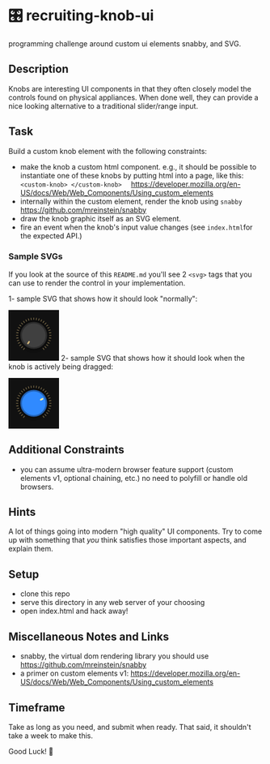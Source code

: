 # 🎛️ recruiting-knob-ui
programming challenge around custom ui elements snabby, and SVG.




## Description

Knobs are interesting UI components in that they often closely model the controls found on physical appliances. When done well, they can provide a nice looking alternative to a traditional slider/range input.



## Task
Build a custom knob element with the following constraints:

* make the knob a custom html component. e.g., it should be possible to instantiate one of these knobs by putting html into a page, like this: `<custom-knob> </custom-knob>  ` https://developer.mozilla.org/en-US/docs/Web/Web_Components/Using_custom_elements
* internally within the custom element, render the knob using `snabby`  https://github.com/mreinstein/snabby
* draw the knob graphic itself as an SVG element.
* fire an event when the knob's input value changes (see `index.html`for the expected API.)



### Sample SVGs

If you look at  the source of this `README.md` you'll see  2 `<svg>`  tags that you can use to render the control in your implementation.

1- sample SVG that shows how it should look "normally":

<svg viewBox="0 0 128 128" width="128" height="128" preserveAspectRatio="none"
     style="pointer-events: none; box-sizing: border-box; margin: 0px; padding: 0px; overflow: hidden; user-select: none; width: 100px; height: 100px; background-color: #111;">
     <circle cx="64" cy="64" r="34" fill="#404040" stroke="rgba(0,0,0,0.3)" stroke-width="8" style="pointer-events: none;" viewBox="0 0 undefined undefined"></circle>
     <path d="M 49.30536869268817 84.22542485937367 L 52.24429495415053 80.18033988749895" stroke="#D4B87B" stroke-width="4" fill="none" stroke-linecap="round" style="pointer-events: none;"></path>
     <circle cx="64" cy="64" r="41" stroke="rgba(0,0,0,0.1)" stroke-width="7" fill="none" style="pointer-events: none;"></circle>
     <path d="M38.13744889913117 99.59674775249769 L40.488589908301066 96.36067977499789 M32.8873016277919 95.11269837220809 L35.71572875253809 92.2842712474619 M28.40325224750231 89.86255110086881 L31.639320225002095 87.51141009169892 M24.795712935711805 83.97558198854006 L28.359739032465278 82.15961998958187 M22.15351328301324 77.59674775249768 L25.957739348193854 76.36067977499789 M20.54171301381394 70.88311646177014 L24.492466376194486 70.25737860160923 M20 63.99999999999999 L24 63.99999999999999 M20.54171301381394 57.116883538229835 L24.492466376194493 57.74262139839076 M22.153513283013247 50.40325224750231 L25.95773934819386 51.639320225002095 M24.79571293571182 44.024418011459936 L28.359739032465285 45.84038001041812 M28.403252247502316 38.13744889913117 L31.63932022500211 40.488589908301066 M32.88730162779191 32.8873016277919 L35.7157287525381 35.71572875253809 M38.137448899131186 28.40325224750231 L40.48858990830108 31.639320225002102 M44.02441801145994 24.795712935711812 L45.84038001041813 28.359739032465285 M50.40325224750232 22.15351328301324 L51.63932022500211 25.957739348193854 M57.11688353822985 20.54171301381394 L57.74262139839077 24.492466376194486 M64 20 L64 24 M70.88311646177016 20.54171301381394 L70.25737860160923 24.492466376194493 M77.59674775249769 22.153513283013247 L76.3606797749979 25.95773934819386 M83.97558198854006 24.79571293571182 L82.15961998958187 28.359739032465285 M89.86255110086883 28.403252247502316 L87.51141009169893 31.63932022500211 M95.11269837220809 32.88730162779191 L92.2842712474619 35.7157287525381 M99.59674775249769 38.137448899131186 L96.36067977499789 40.48858990830108 M103.2042870642882 44.02441801145994 L99.64026096753472 45.84038001041813 M105.84648671698676 50.403252247502316 L102.04226065180615 51.63932022500211 M107.45828698618607 57.11688353822984 L103.50753362380551 57.74262139839077 M108 64 L104 64 M107.45828698618607 70.88311646177016 L103.50753362380551 70.25737860160923 M105.84648671698676 77.59674775249769 L102.04226065180615 76.36067977499789 M103.20428706428818 83.97558198854006 L99.64026096753472 82.15961998958187 M99.59674775249769 89.86255110086881 L96.36067977499789 87.51141009169893 M95.11269837220809 95.11269837220809 L92.2842712474619 92.2842712474619 M89.86255110086881 99.59674775249769 L87.51141009169893 96.36067977499789 " stroke="#D4B87B" stroke-width="2" fill="none" stroke-linecap="round" stroke-opacity="0.5" style="pointer-events: none;"></path>
</svg>
2- sample SVG that shows how it should look when the knob is actively being dragged:

<svg viewBox="0 0 128 128" width="128" height="128"
     preserveAspectRatio="none"
     style="pointer-events: none; box-sizing: border-box; margin: 0px; padding: 0px; overflow: hidden; user-select: none; width: 100px; height: 100px; background-color: #111;">
    <circle cx="64" cy="64" r="34" fill="#308AFF" stroke="rgba(0,0,0,0.3)" stroke-width="8" style="pointer-events: none;" viewBox="0 0 undefined undefined"></circle>
    <path d="M 86.34603560378159 52.79041959774919 L 81.87682848302528 55.03233567819936" stroke="#ffefa0" stroke-width="4" fill="none" stroke-linecap="round" style="pointer-events: none;"></path>
    <circle cx="64" cy="64" r="41" stroke="rgba(0,0,0,0.1)" stroke-width="7" fill="none" style="pointer-events: none;"></circle>
    <path d="M38.13744889913117 99.59674775249769 L40.488589908301066 96.36067977499789 M32.8873016277919 95.11269837220809 L35.71572875253809 92.2842712474619 M28.40325224750231 89.86255110086881 L31.639320225002095 87.51141009169892 M24.795712935711805 83.97558198854006 L28.359739032465278 82.15961998958187 M22.15351328301324 77.59674775249768 L25.957739348193854 76.36067977499789 M20.54171301381394 70.88311646177014 L24.492466376194486 70.25737860160923 M20 63.99999999999999 L24 63.99999999999999 M20.54171301381394 57.116883538229835 L24.492466376194493 57.74262139839076 M22.153513283013247 50.40325224750231 L25.95773934819386 51.639320225002095 M24.79571293571182 44.024418011459936 L28.359739032465285 45.84038001041812 M28.403252247502316 38.13744889913117 L31.63932022500211 40.488589908301066 M32.88730162779191 32.8873016277919 L35.7157287525381 35.71572875253809 M38.137448899131186 28.40325224750231 L40.48858990830108 31.639320225002102 M44.02441801145994 24.795712935711812 L45.84038001041813 28.359739032465285 M50.40325224750232 22.15351328301324 L51.63932022500211 25.957739348193854 M57.11688353822985 20.54171301381394 L57.74262139839077 24.492466376194486 M64 20 L64 24 M70.88311646177016 20.54171301381394 L70.25737860160923 24.492466376194493 M77.59674775249769 22.153513283013247 L76.3606797749979 25.95773934819386 M83.97558198854006 24.79571293571182 L82.15961998958187 28.359739032465285 M89.86255110086883 28.403252247502316 L87.51141009169893 31.63932022500211 M95.11269837220809 32.88730162779191 L92.2842712474619 35.7157287525381 M99.59674775249769 38.137448899131186 L96.36067977499789 40.48858990830108 M103.2042870642882 44.02441801145994 L99.64026096753472 45.84038001041813 M105.84648671698676 50.403252247502316 L102.04226065180615 51.63932022500211 M107.45828698618607 57.11688353822984 L103.50753362380551 57.74262139839077 M108 64 L104 64 M107.45828698618607 70.88311646177016 L103.50753362380551 70.25737860160923 M105.84648671698676 77.59674775249769 L102.04226065180615 76.36067977499789 M103.20428706428818 83.97558198854006 L99.64026096753472 82.15961998958187 M99.59674775249769 89.86255110086881 L96.36067977499789 87.51141009169893 M95.11269837220809 95.11269837220809 L92.2842712474619 92.2842712474619 M89.86255110086881 99.59674775249769 L87.51141009169893 96.36067977499789 "
          stroke="#D4B87B" stroke-width="2" fill="none" stroke-linecap="round" stroke-opacity="0.5" style="pointer-events: none;"></path>
</svg>



## Additional Constraints
* you can assume ultra-modern browser feature support (custom elements v1, optional chaining, etc.) no need to polyfill or handle old browsers.




## Hints
A lot of things going into modern "high quality" UI components. Try to come up with something that _you_ think satisfies those important aspects, and explain them.




## Setup
- clone this repo
- serve this directory in any web server of your choosing
- open index.html and hack away!




## Miscellaneous Notes and Links
* snabby, the virtual dom rendering library you should use https://github.com/mreinstein/snabby
* a primer on custom elements v1: https://developer.mozilla.org/en-US/docs/Web/Web_Components/Using_custom_elements




## Timeframe

Take as long as you need, and submit when ready. That said, it shouldn't take a week to make this.

Good Luck! 🚀
